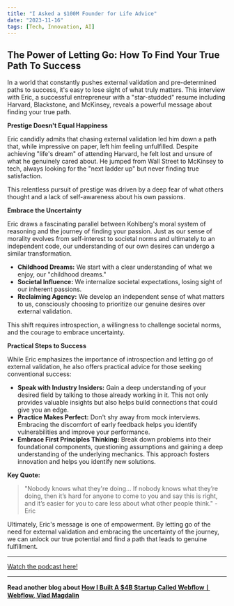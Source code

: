 ```yaml
---
title: "I Asked a $100M Founder for Life Advice"
date: "2023-11-16"
tags: [Tech, Innovation, AI]
---
```


## The Power of Letting Go: How To Find Your True Path To Success

In a world that constantly pushes external validation and pre-determined paths to success, it's easy to lose sight of what truly matters. This interview with Eric, a successful entrepreneur with a "star-studded" resume including Harvard, Blackstone, and McKinsey, reveals a powerful message about finding your true path.

**Prestige Doesn't Equal Happiness**

Eric candidly admits that chasing external validation led him down a path that, while impressive on paper, left him feeling unfulfilled. Despite achieving "life's dream" of attending Harvard, he felt lost and unsure of what he genuinely cared about. He jumped from Wall Street to McKinsey to tech, always looking for the "next ladder up" but never finding true satisfaction.

This relentless pursuit of prestige was driven by a deep fear of what others thought and a lack of self-awareness about his own passions.

**Embrace the Uncertainty**

Eric draws a fascinating parallel between Kohlberg's moral system of reasoning and the journey of finding your passion. Just as our sense of morality evolves from self-interest to societal norms and ultimately to an independent code, our understanding of our own desires can undergo a similar transformation.

- **Childhood Dreams:** We start with a clear understanding of what we enjoy, our "childhood dreams."
- **Societal Influence:** We internalize societal expectations, losing sight of our inherent passions.
- **Reclaiming Agency:** We develop an independent sense of what matters to us, consciously choosing to prioritize our genuine desires over external validation.

This shift requires introspection, a willingness to challenge societal norms, and the courage to embrace uncertainty.

**Practical Steps to Success**

While Eric emphasizes the importance of introspection and letting go of external validation, he also offers practical advice for those seeking conventional success:

- **Speak with Industry Insiders:** Gain a deep understanding of your desired field by talking to those already working in it. This not only provides valuable insights but also helps build connections that could give you an edge.
- **Practice Makes Perfect:** Don't shy away from mock interviews. Embracing the discomfort of early feedback helps you identify vulnerabilities and improve your performance.
- **Embrace First Principles Thinking:** Break down problems into their foundational components, questioning assumptions and gaining a deep understanding of the underlying mechanics. This approach fosters innovation and helps you identify new solutions.

**Key Quote:**

> "Nobody knows what they're doing… If nobody knows what they’re doing, then it’s hard for anyone to come to you and say this is right, and it’s easier for you to care less about what other people think." - Eric

Ultimately, Eric's message is one of empowerment. By letting go of the need for external validation and embracing the uncertainty of the journey, we can unlock our true potential and find a path that leads to genuine fulfillment.

---

<a href="https://youtube.com/watch?v=dGw0Byvn8Xk" target="_blank">Watch the podcast here!</a>

---

**Read another blog about [How I Built A $4B Startup Called WebflowㅣWebflow, Vlad Magdalin](./20240223-vladmagdalin-eo)**
